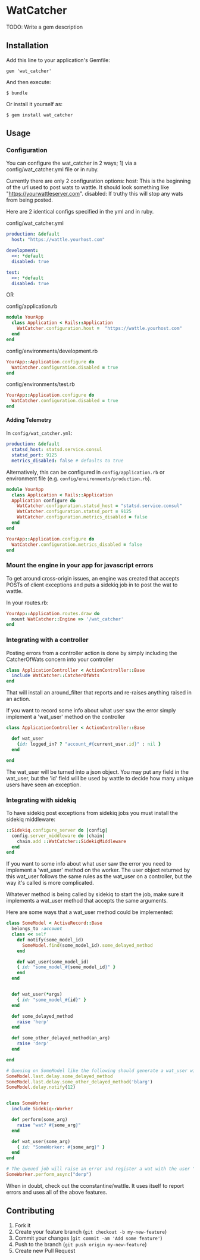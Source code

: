# WatCatcher

TODO: Write a gem description

## Installation

Add this line to your application's Gemfile:

    gem 'wat_catcher'

And then execute:

    $ bundle

Or install it yourself as:

    $ gem install wat_catcher

## Usage

### Configuration
You can configure the wat_catcher in 2 ways; 1) via a config/wat_catcher.yml file or in ruby.

Currently there are only 2 configuration options:
host: This is the beginning of the url used to post wats to wattle.  It should look something like "https://yourwattleserver.com".
disabled: If truthy this will stop any wats from being posted.

Here are 2 identical configs specified in the yml and in ruby.

config/wat_catcher.yml
```yml
production: &default
  host: "https://wattle.yourhost.com"

development:
  <<: *default
  disabled: true

test:
  <<: *default
  disabled: true
```

OR

config/application.rb
```ruby
module YourApp
  class Application < Rails::Application
    WatCatcher.configuration.host =  "https://wattle.yourhost.com"
  end
end
```

config/environments/development.rb
```ruby
YourApp::Application.configure do
  WatCatcher.configuration.disabled = true
end
```

config/environments/test.rb
```ruby
YourApp::Application.configure do
  WatCatcher.configuration.disabled = true
end
```

#### Adding Telemetry
In `config/wat_catcher.yml`:

```yml
production: &default
  statsd_host: statsd.service.consul
  statsd_port: 9125
  metrics_disabled: false # defaults to true
```

Alternatively, this can be configured in `config/application.rb` or environment file (e.g. `config/environments/production.rb`).
```ruby
module YourApp
  class Application < Rails::Application
  Application configure do
    WatCatcher.configuration.statsd_host = "statsd.service.consul"
    WatCatcher.configuration.statsd_port = 9125
    WatCatcher.configuration.metrics_disabled = false
  end
end
```

```ruby
YourApp::Application.configure do
  WatCatcher.configuration.metrics_disabled = false
end
```

### Mount the engine in your app for javascript errors
To get around cross-origin issues, an engine was created that accepts POSTs of client exceptions and puts a sidekiq
job in to post the wat to wattle.

In your routes.rb:
```ruby
YourApp::Application.routes.draw do
  mount WatCatcher::Engine => '/wat_catcher'
end
```

### Integrating with a controller

Posting errors from a controller action is done by simply including the CatcherOfWats concern into your controller
```ruby
class ApplicationController < ActionController::Base
  include WatCatcher::CatcherOfWats
end
```

That will install an around_filter that reports and re-raises anything raised in an action.

If you want to record some info about what user saw the error simply implement a 'wat_user' method on the controller
```ruby
class ApplicationController < ActionController::Base

  def wat_user
    {id: logged_in? ? "account_#{current_user.id}" : nil }
  end

end
```

The wat_user will be turned into a json object.  You may put any field in the wat_user, but the 'id' field will be used
by wattle to decide how many unique users have seen an exception.

### Integrating with sidekiq

To have sidekiq post exceptions from sidekiq jobs you must install the sidekiq middleware:
```ruby
::Sidekiq.configure_server do |config|
  config.server_middleware do |chain|
    chain.add ::WatCatcher::SidekiqMiddleware
  end
end
```

If you want to some info about what user saw the error you need to implement a 'wat_user' method on the worker.  The user
object returned by this wat_user follows the same rules as the wat_user on a controller, but the way it's called is
more complicated.

Whatever method is being called by sidekiq to start the job, make sure it implements a wat_user method that accepts
the same arguments.

Here are some ways that a wat_user method could be implemented:
```ruby
class SomeModel < ActiveRecord::Base
  belongs_to :account
  class << self
    def notify(some_model_id)
      SomeModel.find(some_model_id).some_delayed_method
    end

    def wat_user(some_model_id)
    { id: "some_model_#{some_model_id}" }
    end
  end


  def wat_user(*args)
    { id: "some_model_#{id}" }
  end

  def some_delayed_method
    raise 'herp'
  end

  def some_other_delayed_method(an_arg)
    raise 'derp'
  end

end

# Queuing on SomeModel like the following should generate a wat_user with a reasonable id.
SomeModel.last.delay.some_delayed_method
SomeModel.last.delay.some_other_delayed_method('blarg')
SomeModel.delay.notify(12)


class SomeWorker
  include Sidekiq::Worker

  def perform(some_arg)
    raise "wat? #{some_arg}"
  end

  def wat_user(some_arg)
    { id: "SomeWorker: #{some_arg}" }
  end
end

# The queued job will raise an error and register a wat with the user "SomeWorker: derp"
SomeWorker.perform_async("derp")
```


When in doubt, check out the cconstantine/wattle.  It uses itself to report errors and uses all of the above features.

## Contributing

1. Fork it
2. Create your feature branch (`git checkout -b my-new-feature`)
3. Commit your changes (`git commit -am 'Add some feature'`)
4. Push to the branch (`git push origin my-new-feature`)
5. Create new Pull Request
